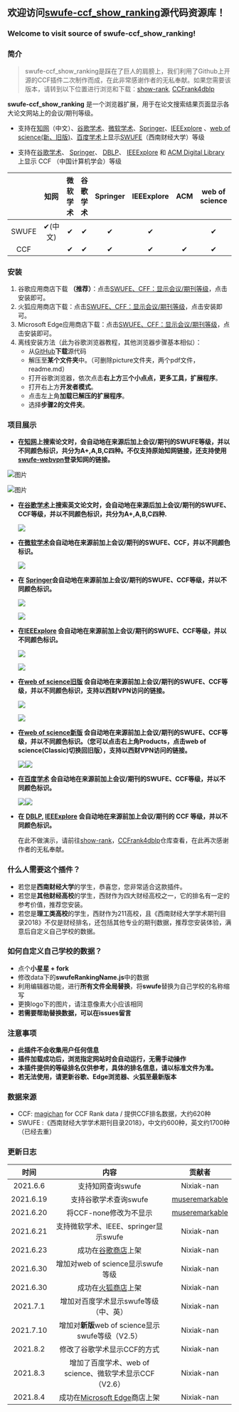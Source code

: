 ## 欢迎访问[swufe-ccf_show_ranking](https://github.com/Nixiak-nan/swufe-ccf_show_ranking)源代码资源库！
### Welcome to visit source of swufe-ccf_show_ranking!

### 简介

> swufe-ccf_show_ranking是踩在了巨人的肩膀上，我们利用了Github上开源的CCF插件二次制作而成，在此非常感谢作者的无私奉献。如果您需要该版本，请转到以下位置进行浏览和下载：[show-rank](https://github.com/hnshhslsh/show-rank), [CCFrank4dblp](https://github.com/WenyanLiu/CCFrank4dblp)

**swufe-ccf_show_ranking** 是一个浏览器扩展，用于在论文搜索结果页面显示各大论文网站上的会议/期刊等级。

- 支持在[知网](https://www.cnki.net/)（中文）、[谷歌学术](https://scholar.google.com.hk/?hl=zh-CN)、[微软学术](https://academic.microsoft.com)、[Springer](https://link.springer.com/)、[IEEExplore](https://ieeexplore.ieee.org/) 、[web of science(新、旧版)](http://apps.webofknowledge.com/)、[百度学术](https://xueshu.baidu.com/)上显示[SWUFE](https://www.swufe.edu.cn/)（西南财经大学）等级

- 支持在[谷歌学术](https://scholar.google.com.hk/?hl=zh-CN)、 [Springer](https://link.springer.com/)、 [DBLP](https://dblp.uni-trier.de/)、 [IEEExplore](https://ieeexplore.ieee.org/) 和 [ACM Digital Library](https://dl.acm.org/) 上显示 CCF （中国计算机学会）等级

|       |  知网   | 微软学术 | 谷歌学术 | Springer | IEEExplore | ACM  | web of science | 百度学术 |
| :---: | :-----: | :------: | :------: | :------: | :--------: | :--: | :------------: | :------: |
| SWUFE | ✔(中文) |    ✔     |    ✔     |    ✔     |     ✔      |      |       ✔        |    ✔     |
|  CCF  |         |    ✔     |    ✔     |    ✔     |     ✔      |  ✔   |       ✔        |    ✔     |

### 安装

1. 谷歌应用商店下载 **（推荐）**：点击[SWUFE、CFF：显示会议/期刊等级](https://chrome.google.com/webstore/detail/swufe-cff-show-conference/njgedjcccpcfmjecccaajkjiphpddfji)，点击安装即可。
2. 火狐应用商店下载：点击[SWUFE、CFF：显示会议/期刊等级](https://addons.mozilla.org/zh-CN/firefox/addon/swufe_ccf_show_rank/?utm_source=addons.mozilla.org&utm_medium=referral&utm_content=search)，点击安装即可。
3. Microsoft Edge应用商店下载：点击[SWUFE、CFF：显示会议/期刊等级](https://microsoftedge.microsoft.com/addons/detail/swufe%E3%80%81cff%EF%BC%9A%E6%98%BE%E7%A4%BA%E4%BC%9A%E8%AE%AE%E6%9C%9F%E5%88%8A%E7%AD%89%E7%BA%A7/bpepicgagmdchlkjjeeiekpoafehpagm?hl=zh-CN)，点击安装即可。
4. 离线安装方法（此为谷歌浏览器教程，其他浏览器步骤基本相似）：
   - 从[GitHub](https://github.com/Nixiak-nan/swufe-ccf_show_ranking)**下载**源代码
   - 解压至**某个文件夹**中。（可删除picture文件夹，两个pdf文件，readme.md）
   - 打开谷歌浏览器，依次点击**右上方三个小点点，更多工具，扩展程序**。
   - 打开右上方**开发者模式**。
   - 点击左上角**加载已解压的扩展程序**。
   - 选择**步骤2的文件夹**。

### 项目展示

- **在[知网](https://www.cnki.net/)上搜索论文时，会自动地在来源后加上会议/期刊的SWUFE等级，并以不同颜色标识，共分为A+,A,B,C四种。不仅支持原始知网链接，还支持使用[swufe-webvpn](https://webvpn.swufe.edu.cn/)登录知网的链接。**

![图片](picture/1.png)

![图片](picture/2.png)

- **在[谷歌学术](https://www.cnki.net/)上搜索英文论文时，会自动地在来源后加上会议/期刊的SWUFE、CCF等级，并以不同颜色标识，共分为A+,A,B,C四种.**

  ![](picture/3.png)




- **在[微软学术](https://academic.microsoft.com)会自动地在来源前加上会议/期刊的SWUFE、CCF，并以不同颜色标识。**

  ![](picture/8.png)

- **在 [Springer](https://link.springer.com/)会自动地在来源前加上会议/期刊的SWUFE、CCF等级，并以不同颜色标识。**

  ![](picture/5.png)

  

  ![](picture/4.png)



- **在[IEEExplore](https://ieeexplore.ieee.org/) 会自动地在来源前加上会议/期刊的SWUFE、CCF等级，并以不同颜色标识。**

  ![](picture/6.png)

  ![](picture/7.png)

- **在[web of science旧版](http://apps.webofknowledge.com/) 会自动地在来源前加上会议/期刊的SWUFE、CCF等级，并以不同颜色标识，支持以西财VPN访问的链接。**

  ![](picture/9.png)

  ![](picture/10.png)

- **在[web of science新版](https://www.webofscience.com/) 会自动地在来源前加上会议/期刊的SWUFE、CCF等级，并以不同颜色标识。（您可以点击右上角Products，点击web of science(Classic)切换回旧版），支持以西财VPN访问的链接。**

  ![](picture/13.png)![](picture/14.png)

- **在[百度学术](https://xueshu.baidu.com/) 会自动地在来源前加上会议/期刊的SWUFE、CCF等级，并以不同颜色标识。**

  ![](picture/11.png)![](picture/12.png)

- **在  [DBLP](https://dblp.uni-trier.de/), [IEEExplore](https://ieeexplore.ieee.org/) 会自动地在来源前加上会议/期刊的 CCF 等级，并以不同颜色标识。**

  在此不做演示，请前往[show-rank](https://github.com/hnshhslsh/show-rank)，[CCFrank4dblp](https://github.com/WenyanLiu/CCFrank4dblp)仓库查看，在此再次感谢作者的无私奉献。

### 什么人需要这个插件？

- 若您是**西南财经大学**的学生，恭喜您，您非常适合这款插件。
- 若您是**其他财经高校**的学生，西财作为四大财经高校之一，它的排名有一定的参考价值，推荐您安装。
- 若您是**理工类高校**的学生，西财作为211高校，且《西南财经大学学术期刊目录2018》不仅是财经排名，还包括其他专业的期刊数据，推荐您安装体验，满意后自定义自己学校的数据。

### 如何自定义自己学校的数据？

- 点个**小星星 + fork**
- 修改data下的**swufeRankingName.js**中的数据
- 利用编辑器功能，进行**所有文件全局替换**，将**swufe**替换为自己学校的名称缩写
- 更换logo下的图片，请注意像素大小应该相同
- **若需要帮助替换数据，可以在issues留言**

### 注意事项

- **此插件不会收集用户任何信息**
- **插件加载成功后，浏览指定网站时会自动运行，无需手动操作**
- **本插件提供的等级排名仅供参考，具体的排名信息，请以标准文件为准。**
- **若无法使用，请更新谷歌、Edge浏览器、火狐至最新版本**

### 数据来源

- CCF:  [magichan](https://github.com/magichan/CCF-Recommended-Catalog-2019) for CCF Rank data / 提供CCF排名数据，大约620种
- SWUFE :《西南财经大学学术期刊目录2018》，中文约600种，英文约1700种（已经去重）

### 更新日志

|   时间    |                             内容                             |                            贡献者                            |
| :-------: | :----------------------------------------------------------: | :----------------------------------------------------------: |
| 2021.6.6  |                      支持知网查询swufe                       |                          Nixiak-nan                          |
| 2021.6.19 |                    支持谷歌学术查询swufe                     | [museremarkable](https://github.com/Nixiak-nan/swufe_ccf_show_ranking/commits?author=museremarkable) |
| 2021.6.20 |                    将CCF-none修改为不显示                    | [museremarkable](https://github.com/Nixiak-nan/swufe_ccf_show_ranking/commits?author=museremarkable) |
| 2021.6.21 |            支持微软学术、IEEE、springer显示swufe             |                          Nixiak-nan                          |
| 2021.6.23 | 成功在[谷歌商店](https://chrome.google.com/webstore/detail/swufe-cff-show-conference/njgedjcccpcfmjecccaajkjiphpddfji)上架 |                          Nixiak-nan                          |
| 2021.6.30 |              增加对web of science显示swufe等级               |                          Nixiak-nan                          |
| 2021.6.30 | 成功在[火狐商店](https://addons.mozilla.org/zh-CN/firefox/addon/swufe_ccf_show_rank/?utm_source=addons.mozilla.org&utm_medium=referral&utm_content=search)上架 |                          Nixiak-nan                          |
| 2021.7.1  |            增加对百度学术显示swufe等级（中、英）             |                          Nixiak-nan                          |
| 2021.7.10 |      增加对**新版**web of science显示swufe等级（V2.5）       |                          Nixiak-nan                          |
| 2021.8.2  |                 修改了谷歌学术显示CCF的方式                  |                          Nixiak-nan                          |
| 2021.8.3  |   增加了百度学术、web of science、微软学术显示CCF（V2.6）    |                          Nixiak-nan                          |
| 2021.8.4  | 成功在[Microsoft Edge](https://microsoftedge.microsoft.com/addons/detail/swufe%E3%80%81cff%EF%BC%9A%E6%98%BE%E7%A4%BA%E4%BC%9A%E8%AE%AE%E6%9C%9F%E5%88%8A%E7%AD%89%E7%BA%A7/bpepicgagmdchlkjjeeiekpoafehpagm?hl=zh-CN)商店上架 |                          Nixiak-nan                          |



